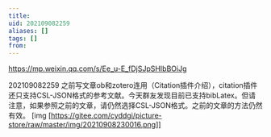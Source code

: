 ```yaml
---
title: 
uid: 202109082259
aliases: []
tags: []
from: 
---
```

https://mp.weixin.qq.com/s/Ee_u-E_fDjSJpSHIbBOiJg

202109082259
之前写文章ob和zotero连用（Citation插件介绍），citation插件还只支持CSL-JSON格式的参考文献。今天群友发现目前已支持bibLatex​。但请注意，如果参照之前的文章，请仍然选择​CSL-JSON格式。之前的文章​的方法仍然有效。
[img [https://gitee.com/cyddgi/picture-store/raw/master/img/20210908230016.png]]
